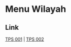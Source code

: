 # Menu Wilayah

## Link

[TPS 001](https://github.com/gigit-pemilu/pemilu-2024-75-gorontalo/tree/main/pileg-dpr/hitung-suara/sub/75-gorontalo/sub/03-bone-bolango/sub/11-suwawa-timur/sub/2011-tinemba/sub/001-tps)
 | 
[TPS 002](https://github.com/gigit-pemilu/pemilu-2024-75-gorontalo/tree/main/pileg-dpr/hitung-suara/sub/75-gorontalo/sub/03-bone-bolango/sub/11-suwawa-timur/sub/2011-tinemba/sub/002-tps)

